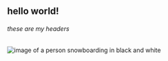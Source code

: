 ## hello world! 
###### these are my headers

![image of a person snowboarding in black and white](https://www.ispo.com/sites/default/files/styles/os_interview_header_mobile/public/2019-12/Elias%20Turn.jpg?h=b1dad266&itok=be9NDNaL)
